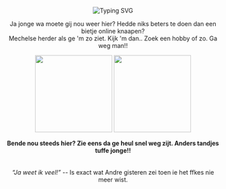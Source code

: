 <!-- Banner or Typing SVG -->
<p align="center">
  <img src="https://readme-typing-svg.herokuapp.com?size=24&color=458588&center=true&vCenter=true&width=600&lines=Hallo+daar+joekel!;Gij+herdersknaap;Knaaps+ventje+da+ge+bent;Zware+Koekwauws" alt="Typing SVG" />
</p>
<!-- Introduction -->
<p align="center">
  Ja jonge wa moete gij nou weer hier? Hedde niks beters te doen dan een bietje online knaapen?<br>
  Mechelse herder als ge 'm zo ziet. Kijk 'm dan.. Zoek een hobby of zo. Ga weg man!!
  </p>

<p align="center">
  <img src="https://github-readme-stats.vercel.app/api?username=ustoopia&show_icons=true&theme=gruvbox" height="180em" />
  <img src="https://github-readme-stats.vercel.app/api/top-langs/?username=ustoopia&layout=compact&theme=gruvbox" height="180em" />
</p>
<p align="center">
  <strong>Bende nou steeds hier? Zie eens da ge heul snel weg zijt. Anders tandjes tuffe jonge!!</strong><br>
  <br>
  <br>
  <em>“Ja weet ik veel!”</em> -- Is exact wat Andre gisteren zei toen ie het ffkes nie meer wist.
</p>
